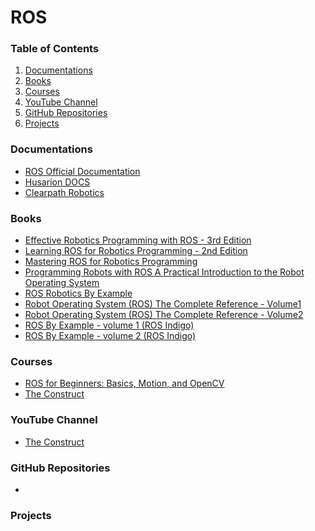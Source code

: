 # ROS

### Table of Contents
1. [Documentations](https://github.com/Jidnyasa-git/ROS#documentations)
2. [Books](https://github.com/Jidnyasa-git/ROS#books)
3. [Courses](https://github.com/Jidnyasa-git/ROS#courses)
4. [YouTube Channel](https://github.com/Jidnyasa-git/ROS#youtube-channel)
5. [GitHub Repositories](https://github.com/Jidnyasa-git/ROS#github-repositories)
6. [Projects](https://github.com/Jidnyasa-git/ROS#projects)

### Documentations
* [ROS Official Documentation](http://wiki.ros.org/ROS/Tutorials)
* [Husarion DOCS](https://husarion.com/tutorials/)
* [Clearpath Robotics](http://www.clearpathrobotics.com/assets/guides/melodic/ros/)

### Books
* [Effective Robotics Programming with ROS - 3rd Edition](https://github.com/StevenShiChina/books/blob/master/Effective.Robotics.Programming.with.ROS.3rd.Edition.pdf)
* [Learning ROS for Robotics Programming - 2nd Edition ](https://github.com/StevenShiChina/books/blob/master/Learning%20ROS%20for%20Robotics%20Programming%20-%20Second%20Edition.pdf)
* [Mastering ROS for Robotics Programming](https://github.com/StevenShiChina/books/blob/master/Mastering%20ROS%20for%20Robotics%20Programming.pdf)
* [Programming Robots with ROS A Practical Introduction to the Robot Operating System](https://github.com/StevenShiChina/books/blob/master/Programming.Robots.with.ROS.A.Practical.Introduction.to.the.Robot.Operating.System.pdf)
* [ROS Robotics By Example](https://github.com/StevenShiChina/books/blob/master/ROSRoboticsByExample.pdf)
* [Robot Operating System (ROS) The Complete Reference - Volume1](https://github.com/StevenShiChina/books/blob/master/RobotOperatingSystem(ROS)TheCompleteReferenceVolume1.pdf)
* [Robot Operating System (ROS) The Complete Reference - Volume2](https://github.com/StevenShiChina/books/blob/master/RobotOperatingSystem(ROS)TheCompleteReferenceVolume2.pdf)
* [ROS By Example - volume 1 (ROS Indigo)](https://github.com/StevenShiChina/books/blob/master/ros%20by%20example%20vol%201%20indigo.pdf)
* [ROS By Example - volume 2 (ROS Indigo)](https://github.com/StevenShiChina/books/blob/master/ros%20by%20example%20vol%202%20indigo.pdf)

### Courses 
* [ROS for Beginners: Basics, Motion, and OpenCV](https://www.udemy.com/course/ros-essentials/)
* [The Construct](https://www.theconstructsim.com/robotigniteacademy_learnros/ros-courses-library/)

### YouTube Channel
* [The Construct](https://www.youtube.com/c/TheConstruct/playlists)

### GitHub Repositories
*

### Projects
